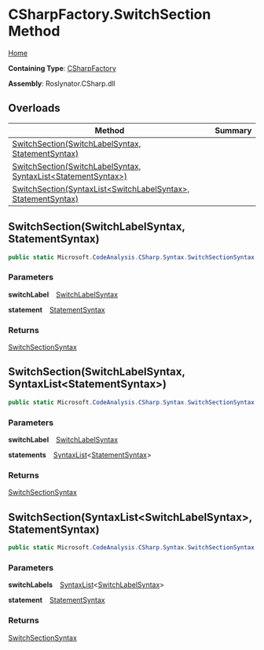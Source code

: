 # CSharpFactory\.SwitchSection Method

[Home](../../../../README.md)

**Containing Type**: [CSharpFactory](../README.md)

**Assembly**: Roslynator\.CSharp\.dll

## Overloads

| Method | Summary |
| ------ | ------- |
| [SwitchSection(SwitchLabelSyntax, StatementSyntax)](#Roslynator_CSharp_CSharpFactory_SwitchSection_Microsoft_CodeAnalysis_CSharp_Syntax_SwitchLabelSyntax_Microsoft_CodeAnalysis_CSharp_Syntax_StatementSyntax_) | |
| [SwitchSection(SwitchLabelSyntax, SyntaxList\<StatementSyntax>)](#Roslynator_CSharp_CSharpFactory_SwitchSection_Microsoft_CodeAnalysis_CSharp_Syntax_SwitchLabelSyntax_Microsoft_CodeAnalysis_SyntaxList_Microsoft_CodeAnalysis_CSharp_Syntax_StatementSyntax__) | |
| [SwitchSection(SyntaxList\<SwitchLabelSyntax>, StatementSyntax)](#Roslynator_CSharp_CSharpFactory_SwitchSection_Microsoft_CodeAnalysis_SyntaxList_Microsoft_CodeAnalysis_CSharp_Syntax_SwitchLabelSyntax__Microsoft_CodeAnalysis_CSharp_Syntax_StatementSyntax_) | |

## SwitchSection\(SwitchLabelSyntax, StatementSyntax\) <a id="Roslynator_CSharp_CSharpFactory_SwitchSection_Microsoft_CodeAnalysis_CSharp_Syntax_SwitchLabelSyntax_Microsoft_CodeAnalysis_CSharp_Syntax_StatementSyntax_"></a>

```csharp
public static Microsoft.CodeAnalysis.CSharp.Syntax.SwitchSectionSyntax SwitchSection(Microsoft.CodeAnalysis.CSharp.Syntax.SwitchLabelSyntax switchLabel, Microsoft.CodeAnalysis.CSharp.Syntax.StatementSyntax statement)
```

### Parameters

**switchLabel** &ensp; [SwitchLabelSyntax](https://docs.microsoft.com/en-us/dotnet/api/microsoft.codeanalysis.csharp.syntax.switchlabelsyntax)

**statement** &ensp; [StatementSyntax](https://docs.microsoft.com/en-us/dotnet/api/microsoft.codeanalysis.csharp.syntax.statementsyntax)

### Returns

[SwitchSectionSyntax](https://docs.microsoft.com/en-us/dotnet/api/microsoft.codeanalysis.csharp.syntax.switchsectionsyntax)

## SwitchSection\(SwitchLabelSyntax, SyntaxList\<StatementSyntax>\) <a id="Roslynator_CSharp_CSharpFactory_SwitchSection_Microsoft_CodeAnalysis_CSharp_Syntax_SwitchLabelSyntax_Microsoft_CodeAnalysis_SyntaxList_Microsoft_CodeAnalysis_CSharp_Syntax_StatementSyntax__"></a>

```csharp
public static Microsoft.CodeAnalysis.CSharp.Syntax.SwitchSectionSyntax SwitchSection(Microsoft.CodeAnalysis.CSharp.Syntax.SwitchLabelSyntax switchLabel, Microsoft.CodeAnalysis.SyntaxList<Microsoft.CodeAnalysis.CSharp.Syntax.StatementSyntax> statements)
```

### Parameters

**switchLabel** &ensp; [SwitchLabelSyntax](https://docs.microsoft.com/en-us/dotnet/api/microsoft.codeanalysis.csharp.syntax.switchlabelsyntax)

**statements** &ensp; [SyntaxList](https://docs.microsoft.com/en-us/dotnet/api/microsoft.codeanalysis.syntaxlist-1)\<[StatementSyntax](https://docs.microsoft.com/en-us/dotnet/api/microsoft.codeanalysis.csharp.syntax.statementsyntax)>

### Returns

[SwitchSectionSyntax](https://docs.microsoft.com/en-us/dotnet/api/microsoft.codeanalysis.csharp.syntax.switchsectionsyntax)

## SwitchSection\(SyntaxList\<SwitchLabelSyntax>, StatementSyntax\) <a id="Roslynator_CSharp_CSharpFactory_SwitchSection_Microsoft_CodeAnalysis_SyntaxList_Microsoft_CodeAnalysis_CSharp_Syntax_SwitchLabelSyntax__Microsoft_CodeAnalysis_CSharp_Syntax_StatementSyntax_"></a>

```csharp
public static Microsoft.CodeAnalysis.CSharp.Syntax.SwitchSectionSyntax SwitchSection(Microsoft.CodeAnalysis.SyntaxList<Microsoft.CodeAnalysis.CSharp.Syntax.SwitchLabelSyntax> switchLabels, Microsoft.CodeAnalysis.CSharp.Syntax.StatementSyntax statement)
```

### Parameters

**switchLabels** &ensp; [SyntaxList](https://docs.microsoft.com/en-us/dotnet/api/microsoft.codeanalysis.syntaxlist-1)\<[SwitchLabelSyntax](https://docs.microsoft.com/en-us/dotnet/api/microsoft.codeanalysis.csharp.syntax.switchlabelsyntax)>

**statement** &ensp; [StatementSyntax](https://docs.microsoft.com/en-us/dotnet/api/microsoft.codeanalysis.csharp.syntax.statementsyntax)

### Returns

[SwitchSectionSyntax](https://docs.microsoft.com/en-us/dotnet/api/microsoft.codeanalysis.csharp.syntax.switchsectionsyntax)

